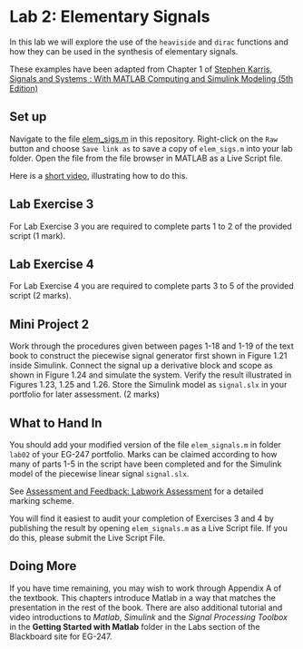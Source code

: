 # Lab 2: Elementary Signals

In this lab we will explore the use of the ``heaviside`` and ``dirac`` functions and how they can be used in the synthesis of elementary signals.

These examples have been adapted from Chapter 1 of
[Stephen Karris, Signals and Systems : With MATLAB
Computing and Simulink Modeling (5th Edition)](http://site.ebrary.com/lib/swansea/docDetail.action?docID=10547416)

## Set up

Navigate to the file [elem_sigs.m](https://github.com/cpjobling/EG-247-Resources/blob/master/portfolio/lab02/elem_sigs.m) in this repository. Right-click on the `Raw` button and choose `Save link as` to save a copy of `elem_sigs.m` into your lab folder. Open the file from the file browser in MATLAB as a Live Script file.

Here is a [short video](https://youtu.be/xwrZAE0D6cY), illustrating how to do this.

## Lab Exercise 3

For Lab Exercise 3 you are required to complete parts 1 to 2 of the provided script (1 mark).

## Lab Exercise 4

For Lab Exercise 4 you are required to complete parts 3 to 5 of the provided script (2 marks).

## Mini Project 2

Work through the procedures given between pages 1-18 and 1-19 of the text book to construct the piecewise signal generator first shown in Figure 1.21 inside Simulink. Connect the signal up a derivative block and scope as shown in Figure 1.24 and simulate the system. Verify the result illustrated in Figures 1.23, 1.25 and 1.26. Store the Simulink model as ``signal.slx`` in your portfolio for later assessment. (2 marks)

## What to Hand In

You should add your modified version of the file ``elem_signals.m`` in folder ``lab02`` of your EG-247 portfolio. Marks can be claimed according to how many of parts 1-5 in the script have been completed and for the Simulink model of the piecewise linear signal ``signal.slx``.

See [Assessment and Feedback: Labwork Assessment](https://docs.google.com/spreadsheets/d/1zBK_d1xMYvOQXlUZyGBjb9WrfZukVC6MbsXH-zSES8k/edit?usp=sharing) for a detailed marking scheme.

You will find it easiest to audit your completion of Exercises 3 and 4 by publishing the result by opening ``elem_signals.m`` as a Live Script file. If you do this, please submit the Live Script File.


## Doing More

If you have time remaining, you may wish to work through Appendix A of the textbook. This chapters introduce Matlab in a way that matches the presentation in the rest of the book. There are also additional tutorial and video introductions to *Matlab*, *Simulink* and the *Signal Processing Toolbox* in the **Getting Started with Matlab** folder in the Labs section of the Blackboard site for EG-247.
